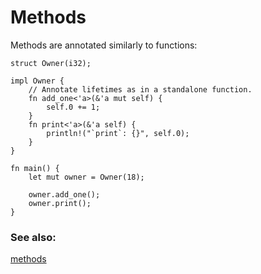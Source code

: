 # Methods

Methods are annotated similarly to functions:

```rust,editable
struct Owner(i32);

impl Owner {
    // Annotate lifetimes as in a standalone function.
    fn add_one<'a>(&'a mut self) {
        self.0 += 1;
    }
    fn print<'a>(&'a self) {
        println!("`print`: {}", self.0);
    }
}

fn main() {
    let mut owner = Owner(18);

    owner.add_one();
    owner.print();
}
```

### See also:

[methods]

[methods]: ../../fn/methods.md
